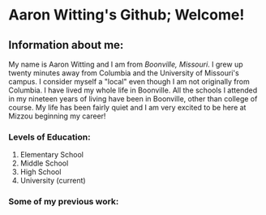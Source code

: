# Aaron Witting's Github; Welcome!

## Information about me:
My name is Aaron Witting and I am from *Boonville, Missouri*. I grew up twenty minutes away from Columbia and the University of Missouri's campus. I consider myself a "local" even though I am not originally from Columbia. I have lived my whole life in Boonville. All the schools I attended in my nineteen years of living have been in Boonville, other than college of course. My life has been fairly quiet and I am very excited to be here at Mizzou beginning my career!

### Levels of Education:
1. Elementary School
2. Middle School
3. High School
4. University (current)

### Some of my previous work:

